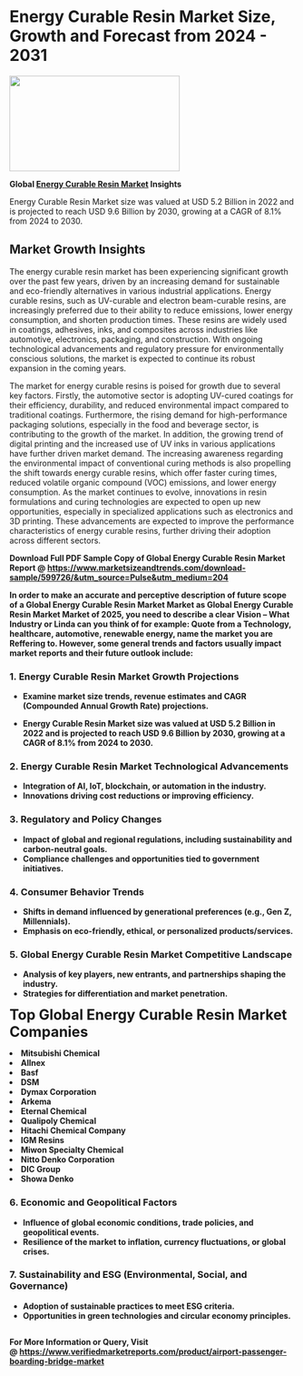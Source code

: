 <H1>Energy Curable Resin Market Size, Growth and Forecast from 2024 - 2031</H1><img class="aligncenter size-medium wp-image-584254" src="https://thirdeyenews.in/wp-content/uploads/2024/09/Global-Market-Research-300x168.jpeg" alt="" width="300" height="168" /><p><strong>Global&nbsp;<a href="https://www.marketsizeandtrends.com/download-sample/599726/&amp;utm_source=Pulse&amp;utm_medium=204">Energy Curable Resin Market</a> Insights</strong></p><p>Energy Curable Resin Market size was valued at USD 5.2 Billion in 2022 and is projected to reach USD 9.6 Billion by 2030, growing at a CAGR of 8.1% from 2024 to 2030.</p><p><h2>Market Growth Insights</h2> <p>The energy curable resin market has been experiencing significant growth over the past few years, driven by an increasing demand for sustainable and eco-friendly alternatives in various industrial applications. Energy curable resins, such as UV-curable and electron beam-curable resins, are increasingly preferred due to their ability to reduce emissions, lower energy consumption, and shorten production times. These resins are widely used in coatings, adhesives, inks, and composites across industries like automotive, electronics, packaging, and construction. With ongoing technological advancements and regulatory pressure for environmentally conscious solutions, the market is expected to continue its robust expansion in the coming years.</p> <p><strong></strong></p> <p>The market for energy curable resins is poised for growth due to several key factors. Firstly, the automotive sector is adopting UV-cured coatings for their efficiency, durability, and reduced environmental impact compared to traditional coatings. Furthermore, the rising demand for high-performance packaging solutions, especially in the food and beverage sector, is contributing to the growth of the market. In addition, the growing trend of digital printing and the increased use of UV inks in various applications have further driven market demand. The increasing awareness regarding the environmental impact of conventional curing methods is also propelling the shift towards energy curable resins, which offer faster curing times, reduced volatile organic compound (VOC) emissions, and lower energy consumption. As the market continues to evolve, innovations in resin formulations and curing technologies are expected to open up new opportunities, especially in specialized applications such as electronics and 3D printing. These advancements are expected to improve the performance characteristics of energy curable resins, further driving their adoption across different sectors. <p><strong></p><p><span class=""><strong>Download Full PDF Sample Copy of Global Energy Curable Resin Market Report</strong> @ <a href="https://www.marketsizeandtrends.com/download-sample/599726/&amp;utm_source=Pulse&amp;utm_medium=204" target="_blank">https://www.marketsizeandtrends.com/download-sample/599726/&amp;utm_source=Pulse&amp;utm_medium=204</a></span></p><p>In order to make an accurate and perceptive description of future scope of a Global&nbsp;Energy Curable Resin Market Market as Global&nbsp;Energy Curable Resin Market Market of 2025, you need to describe a clear Vision &ndash; What Industry or Linda can you think of for example: Quote from a Technology, healthcare, automotive, renewable energy, name the market you are Reffering to. However, some general trends and factors usually impact market reports and their future outlook include:</p><h3>1.&nbsp;<strong>Energy Curable Resin Market Growth Projections</strong></h3><ul><li>Examine market size trends, revenue estimates and CAGR (Compounded Annual Growth Rate) projections.</li><li><p>Energy Curable Resin Market size was valued at USD 5.2 Billion in 2022 and is projected to reach USD 9.6 Billion by 2030, growing at a CAGR of 8.1% from 2024 to 2030.</p></li></ul><h3>2.&nbsp;<strong>Energy Curable Resin Market Technological Advancements</strong></h3><ul><li>Integration of AI, IoT, blockchain, or automation in the industry.</li><li>Innovations driving cost reductions or improving efficiency.</li></ul><h3>3.&nbsp;<strong>Regulatory and Policy Changes</strong></h3><ul><li>Impact of global and regional regulations, including sustainability and carbon-neutral goals.</li><li>Compliance challenges and opportunities tied to government initiatives.</li></ul><h3>4.&nbsp;<strong>Consumer Behavior Trends</strong></h3><ul><li>Shifts in demand influenced by generational preferences (e.g., Gen Z, Millennials).</li><li>Emphasis on eco-friendly, ethical, or personalized products/services.</li></ul><h3>5.&nbsp;<strong>Global Energy Curable Resin Market Competitive Landscape</strong></h3><ul><li>Analysis of key players, new entrants, and partnerships shaping the industry.</li><li>Strategies for differentiation and market penetration.</li></ul><p data-pm-slice="1 1 []"><span style="color: inherit; font-family: inherit; font-size: 25px;">Top Global Energy Curable Resin Market Companies</span></p><div class="" data-test-id=""><p><li>Mitsubishi Chemical</li><li> Allnex</li><li> Basf</li><li> DSM</li><li> Dymax Corporation</li><li> Arkema</li><li> Eternal Chemical</li><li> Qualipoly Chemical</li><li> Hitachi Chemical Company</li><li> IGM Resins</li><li> Miwon Specialty Chemical</li><li> Nitto Denko Corporation</li><li> DIC Group</li><li> Showa Denko</li></p></div><h3>6.&nbsp;<strong>Economic and Geopolitical Factors</strong></h3><ul><li>Influence of global economic conditions, trade policies, and geopolitical events.</li><li>Resilience of the market to inflation, currency fluctuations, or global crises.</li></ul><h3>7.&nbsp;<strong>Sustainability and ESG (Environmental, Social, and Governance)</strong></h3><ul><li>Adoption of sustainable practices to meet ESG criteria.</li><li>Opportunities in green technologies and circular economy principles.</li></ul><h2><strong style="font-size: 14px;">For More Information or Query, Visit @&nbsp;</strong><a style="background-color: #ffffff; font-size: 14px;" href="https://www.marketsizeandtrends.com/report/energy-curable-resin-market/" target="_blank">https://www.verifiedmarketreports.com/product/airport-passenger-boarding-bridge-market</a></h2>
